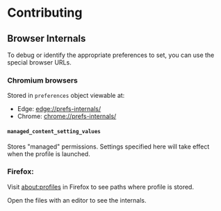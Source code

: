 # Contributing

## Browser Internals

To debug or identify the appropriate preferences to set, you can use the special browser URLs.

### Chromium browsers 

Stored in `preferences` object viewable at:

- Edge: [edge://prefs-internals/](edge://prefs-internals/)
- Chrome: [chrome://prefs-internals/](chrome://prefs-internals/)

#### `managed_content_setting_values`

Stores "managed" permissions. Settings specified here will take effect when the profile is launched.

### Firefox: 

Visit [about:profiles](about:profiles) in Firefox to see paths where profile is stored.

Open the files with an editor to see the internals.